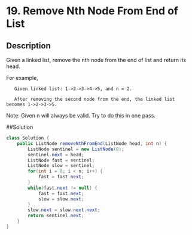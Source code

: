 # 19. Remove Nth Node From End of List
## Description
Given a linked list, remove the nth node from the end of list and return its head.

For example,

```
   Given linked list: 1->2->3->4->5, and n = 2.

   After removing the second node from the end, the linked list becomes 1->2->3->5.
```

Note:
Given n will always be valid.
Try to do this in one pass.

##Solution
```java
class Solution {
    public ListNode removeNthFromEnd(ListNode head, int n) {
        ListNode sentinel = new ListNode(0);
        sentinel.next = head;
        ListNode fast = sentinel;
        ListNode slow = sentinel;
        for(int i = 0; i < n; i++) {
            fast = fast.next;
        }
        while(fast.next != null) {
            fast = fast.next;
            slow = slow.next;
        }
        slow.next = slow.next.next;
        return sentinel.next;
    }
}
```



